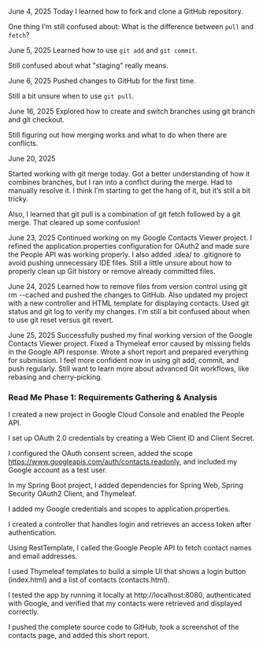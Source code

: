June 4, 2025
Today I learned how to fork and clone a GitHub repository.

One thing I'm still confused about: What is the difference between `pull` and `fetch`?

June 5, 2025
Learned how to use `git add` and `git commit`.

Still confused about what "staging" really means.

June 6, 2025
Pushed changes to GitHub for the first time.

Still a bit unsure when to use `git pull`.

June 16, 2025
Explored how to create and switch branches using git branch and git checkout.

Still figuring out how merging works and what to do when there are conflicts.

June 20, 2025

Started working with git merge today. Got a better understanding of how it combines branches, but I ran into a conflict during the merge. Had to manually resolve it. I think I’m starting to get the hang of it, but it’s still a bit tricky.

Also, I learned that git pull is a combination of git fetch followed by a git merge. That cleared up some confusion!

June 23, 2025
Continued working on my Google Contacts Viewer project. I refined the application.properties configuration for OAuth2 and made sure the People API was working properly. I also added .idea/ to .gitignore to avoid pushing unnecessary IDE files.
Still a little unsure about how to properly clean up Git history or remove already committed files.

June 24, 2025
Learned how to remove files from version control using git rm --cached and pushed the changes to GitHub. Also updated my project with a new controller and HTML template for displaying contacts. Used git status and git log to verify my changes.
I'm still a bit confused about when to use git reset versus git revert.

June 25, 2025
Successfully pushed my final working version of the Google Contacts Viewer project. Fixed a Thymeleaf error caused by missing fields in the Google API response. Wrote a short report and prepared everything for submission. I feel more confident now in using git add, commit, and push regularly.
Still want to learn more about advanced Git workflows, like rebasing and cherry-picking.

### Read Me Phase 1: Requirements Gathering & Analysis

I created a new project in Google Cloud Console and enabled the People API.

I set up OAuth 2.0 credentials by creating a Web Client ID and Client Secret.

I configured the OAuth consent screen, added the scope https://www.googleapis.com/auth/contacts.readonly, and included my Google account as a test user.

In my Spring Boot project, I added dependencies for Spring Web, Spring Security OAuth2 Client, and Thymeleaf.

I added my Google credentials and scopes to application.properties.

I created a controller that handles login and retrieves an access token after authentication.

Using RestTemplate, I called the Google People API to fetch contact names and email addresses.

I used Thymeleaf templates to build a simple UI that shows a login button (index.html) and a list of contacts (contacts.html).

I tested the app by running it locally at http://localhost:8080, authenticated with Google, and verified that my contacts were retrieved and displayed correctly.

I pushed the complete source code to GitHub, took a screenshot of the contacts page, and added this short report.

